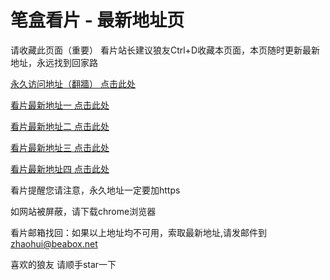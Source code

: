 # 笔盒看片 - 最新地址页

请收藏此页面（重要）
看片站长建议狼友Ctrl+D收藏本页面，本页随时更新最新地址，永远找到回家路

[永久访问地址（翻牆） 点击此处](https://beabox.net/)

[看片最新地址一 点击此处](https://2p0j0a0s2m8.shop)

[看片最新地址二 点击此处](https://2i7l3f7h6x6.shop)

[看片最新地址三 点击此处](https://2y9q6l6l6x9.shop)

[看片最新地址四 点击此处](https://2i1x6v1t3c6.shop)

看片提醒您请注意，永久地址一定要加https

如网站被屏蔽，请下载chrome浏览器

看片邮箱找回：如果以上地址均不可用，索取最新地址,请发邮件到 zhaohui@beabox.net

喜欢的狼友 请顺手star一下